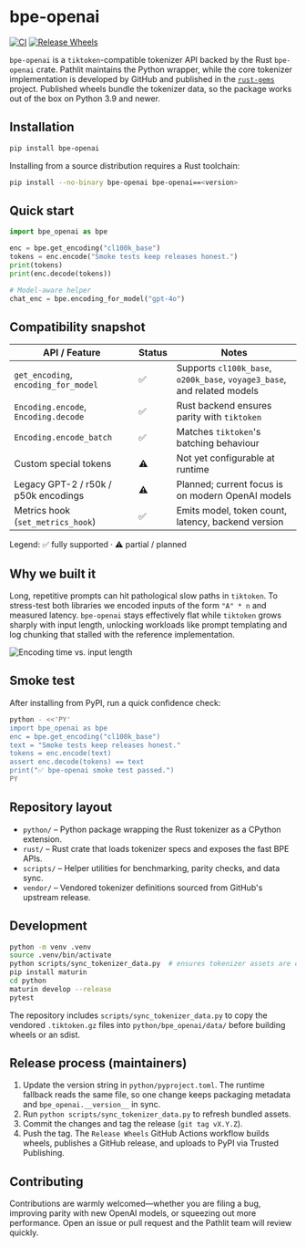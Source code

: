 # bpe-openai

[![CI](https://github.com/Pathlit-Inc/bpe-openai/actions/workflows/ci.yml/badge.svg)](https://github.com/Pathlit-Inc/bpe-openai/actions/workflows/ci.yml)
[![Release Wheels](https://github.com/Pathlit-Inc/bpe-openai/actions/workflows/release-wheels.yml/badge.svg)](https://github.com/Pathlit-Inc/bpe-openai/actions/workflows/release-wheels.yml)

`bpe-openai` is a `tiktoken`-compatible tokenizer API backed by the Rust
`bpe-openai` crate. Pathlit maintains the Python wrapper, while the core
tokenizer implementation is developed by GitHub and published in the
[`rust-gems`](https://github.com/github/rust-gems/tree/main/crates/bpe-openai)
project. Published wheels bundle the tokenizer data, so the package works
out of the box on Python 3.9 and newer.

## Installation

```bash
pip install bpe-openai
```

Installing from a source distribution requires a Rust toolchain:

```bash
pip install --no-binary bpe-openai bpe-openai==<version>
```

## Quick start

```python
import bpe_openai as bpe

enc = bpe.get_encoding("cl100k_base")
tokens = enc.encode("Smoke tests keep releases honest.")
print(tokens)
print(enc.decode(tokens))

# Model-aware helper
chat_enc = bpe.encoding_for_model("gpt-4o")
```

## Compatibility snapshot

| API / Feature                             | Status | Notes |
|-------------------------------------------|--------|-------|
| `get_encoding`, `encoding_for_model`      | ✅     | Supports `cl100k_base`, `o200k_base`, `voyage3_base`, and related models |
| `Encoding.encode`, `Encoding.decode`      | ✅     | Rust backend ensures parity with `tiktoken` |
| `Encoding.encode_batch`                   | ✅     | Matches `tiktoken`'s batching behaviour |
| Custom special tokens                     | ⚠️     | Not yet configurable at runtime |
| Legacy GPT-2 / r50k / p50k encodings      | ⚠️     | Planned; current focus is on modern OpenAI models |
| Metrics hook (`set_metrics_hook`)         | ✅     | Emits model, token count, latency, backend version |

Legend: ✅ fully supported · ⚠️ partial / planned

## Why we built it

Long, repetitive prompts can hit pathological slow paths in `tiktoken`. To
stress-test both libraries we encoded inputs of the form `"A" * n` and measured
latency. `bpe-openai` stays effectively flat while `tiktoken` grows sharply with
input length, unlocking workloads like prompt templating and log chunking that
stalled with the reference implementation.

![Encoding time vs. input length](scripts/benchmark_scaling.png)

## Smoke test

After installing from PyPI, run a quick confidence check:

```bash
python - <<'PY'
import bpe_openai as bpe
enc = bpe.get_encoding("cl100k_base")
text = "Smoke tests keep releases honest."
tokens = enc.encode(text)
assert enc.decode(tokens) == text
print("✅ bpe-openai smoke test passed.")
PY
```

## Repository layout

- `python/` – Python package wrapping the Rust tokenizer as a CPython extension.
- `rust/` – Rust crate that loads tokenizer specs and exposes the fast BPE APIs.
- `scripts/` – Helper utilities for benchmarking, parity checks, and data sync.
- `vendor/` – Vendored tokenizer definitions sourced from GitHub's upstream release.

## Development

```bash
python -m venv .venv
source .venv/bin/activate
python scripts/sync_tokenizer_data.py  # ensures tokenizer assets are copied
pip install maturin
cd python
maturin develop --release
pytest
```

The repository includes `scripts/sync_tokenizer_data.py` to copy the vendored
`.tiktoken.gz` files into `python/bpe_openai/data/` before building wheels or an
sdist.

## Release process (maintainers)

1. Update the version string in `python/pyproject.toml`. The runtime fallback
   reads the same file, so one change keeps packaging metadata and
   `bpe_openai.__version__` in sync.
2. Run `python scripts/sync_tokenizer_data.py` to refresh bundled assets.
3. Commit the changes and tag the release (`git tag vX.Y.Z`).
4. Push the tag. The `Release Wheels` GitHub Actions workflow builds wheels,
   publishes a GitHub release, and uploads to PyPI via Trusted Publishing.

## Contributing

Contributions are warmly welcomed—whether you are filing a bug, improving
parity with new OpenAI models, or squeezing out more performance. Open an issue
or pull request and the Pathlit team will review quickly.
